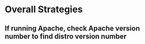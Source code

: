 # Overall Strategies
## If running Apache, check Apache version number to find distro version number
